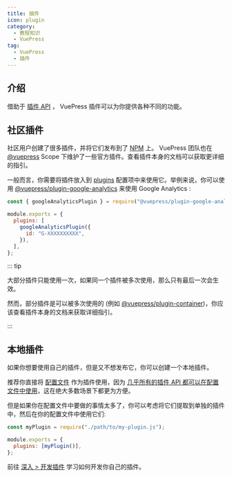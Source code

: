 ```yaml
---
title: 插件
icon: plugin
category:
  - 教程知识
  - VuePress
tag:
  - VuePress
  - 插件
---
```


## 介绍

借助于 [插件 API](https://v2.vuepress.vuejs.org/zh/reference/plugin-api.html) ， VuePress 插件可以为你提供各种不同的功能。

## 社区插件

社区用户创建了很多插件，并将它们发布到了 [NPM](https://www.npmjs.com/search?q=keywords:vuepress-plugin) 上。 VuePress 团队也在 [@vuepress](https://www.npmjs.com/search?q=%40vuepress%20keywords%3Aplugin) Scope 下维护了一些官方插件。查看插件本身的文档可以获取更详细的指引。

一般而言，你需要将插件放入到 [plugins](https://v2.vuepress.vuejs.org/zh/reference/config.html#plugins) 配置项中来使用它。举例来说，你可以使用 [@vuepress/plugin-google-analytics](https://v2.vuepress.vuejs.org/zh/reference/plugin/google-analytics.html) 来使用 Google Analytics :

```js
const { googleAnalyticsPlugin } = require("@vuepress/plugin-google-analytics");

module.exports = {
  plugins: [
    googleAnalyticsPlugin({
      id: "G-XXXXXXXXXX",
    }),
  ],
};
```

::: tip

大部分插件只能使用一次，如果同一个插件被多次使用，那么只有最后一次会生效。

然而，部分插件是可以被多次使用的 (例如 [@vuepress/plugin-container](https://v2.vuepress.vuejs.org/zh/reference/plugin/container.html))，你应该查看插件本身的文档来获取详细指引。

:::

## 本地插件

如果你想要使用自己的插件，但是又不想发布它，你可以创建一个本地插件。

推荐你直接将 [配置文件](./config.md#配置文件) 作为插件使用，因为 [几乎所有的插件 API 都可以在配置文件中使用](https://v2.vuepress.vuejs.org/zh/reference/config.html#插件-api)，这在绝大多数场景下都更为方便。

但是如果你在配置文件中要做的事情太多了，你可以考虑将它们提取到单独的插件中，然后在你的配置文件中使用它们:

```js
const myPlugin = require("./path/to/my-plugin.js");

module.exports = {
  plugins: [myPlugin()],
};
```

前往 [深入 > 开发插件](https://v2.vuepress.vuejs.org/zh/advanced/plugin.html) 学习如何开发你自己的插件。
